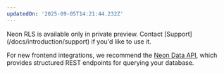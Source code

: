 ```yaml
---
updatedOn: '2025-09-05T14:21:44.232Z'
---
```

<Admonition type="info" title="Neon RLS availability">
Neon RLS is available only in private preview. Contact [Support](/docs/introduction/support) if you'd like to use it.

For new frontend integrations, we recommend the [Neon Data API](/docs/data-api/get-started), which provides structured REST endpoints for querying your database.
</Admonition>

